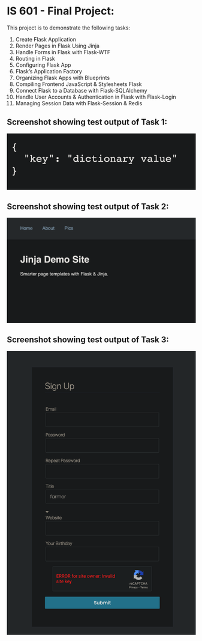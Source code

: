 # IS 601 - Final Project:
This project is to demonstrate the following tasks:

1. Create Flask Application
2. Render Pages in Flask Using Jinja
3. Handle Forms in Flask with Flask-WTF
4. Routing in Flask
5. Configuring Flask App
6. Flask’s Application Factory
7. Organizing Flask Apps with Blueprints
8. Compiling Frontend JavaScript & Stylesheets Flask
9. Connect Flask to a Database with Flask-SQLAlchemy
10. Handle User Accounts & Authentication in Flask with Flask-Login
11. Managing Session Data with Flask-Session & Redis


## Screenshot showing test output of Task 1:
![output task 1](screenshots/Output_Task_1.png)

## Screenshot showing test output of Task 2:
![output task 2](screenshots/Output_Task_2.png)

## Screenshot showing test output of Task 3:
![output task 3](screenshots/Output_Task_3.png)
